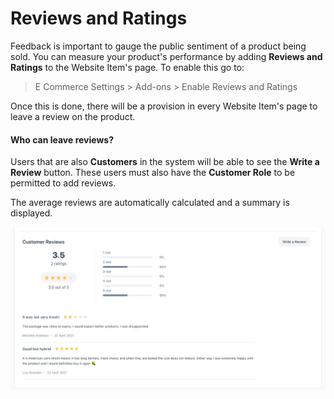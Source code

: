 
# Reviews and Ratings



Feedback is important to gauge the public sentiment of a product being sold. You can measure your product's performance by adding **Reviews and Ratings** to the Website Item's page. To enable this go to:



> 
> E Commerce Settings > Add-ons > Enable Reviews and Ratings
> 
> 
> 


Once this is done, there will be a provision in every Website Item's page to leave a review on the product.


#### Who can leave reviews?


Users that are also **Customers** in the system will be able to see the **Write a Review** button. These users must also have the **Customer Role** to be permitted to add reviews.


The average reviews are automatically calculated and a summary is displayed.


![Item Reviews](/files/item-reviews.png)




